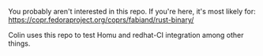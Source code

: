 You probably aren't interested in this repo.  If you're
here, it's most likely for:
https://copr.fedoraproject.org/coprs/fabiand/rust-binary/

Colin uses this repo to test Homu and redhat-CI integration among other things.

